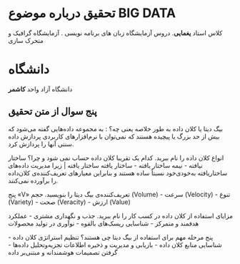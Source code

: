 # تحقیق درباره موضوع BIG DATA

کلاس استاد **یغمایی**. دروس آزمایشگاه زبان های برنامه نویسی . آزمایشگاه گرافیک و متحرک سازی


# دانشگاه

دانشگاه آزاد واحد **کاشمر**


## پنج سوال از متن تحقیق

بیگ دیتا یا کلان داده به طور خلاصه یعنی چه؟ : به مجموعه داده‌هایی گفته می‌شود که بیش از حد بزرگ یا پیچیده هستند که نمی‌توان با نرم‌افزارهای کاربردی پردازش داده سنتی آنها را پردازش کرد.

انواع کلان داده را نام ببرید. کدام یک تقریبا کلان داده حساب نمی شود و چرا؟
ساختار نیافته - نیمه ساختار یافته - ساختار یافته
ساختار یافته | زیرا مدیریت داده‌های ساختار‌یافته به‌خودی‌خود نسبتاً ساده هستند و بنابراین معیارهای تعریف‌کننده‌ی کلان‌داده را برآورده نمی‌کنند.

پنج «V» تعریف‌کننده‌ی بیگ دیتا را بنویسید.
حجم (Volume) - سرعت (Velocity) - تنوع (Variety) - صحت (Veracity) - ارزش (Value)

مزایای استفاده از کلان‌ داده در کسب کار را نام ببرید.
جذب و نگهداری مشتری - عملکرد هدفمند و متمرکز - شناسایی ریسک‌های بالقوه - نوآوری در تولید محصولات

پنج مرحله مهم برای استفاده از بیگ دیتا چی هستند؟
تنظیم استراتژی کلان داده - شناسایی منابع کلان داده - بازیابی و مدیریت و ذخیره اطلاعات
تجزیه‌و‌تحلیل داده‌ها - گرفتن تصمیمات هوشمندانه و مبتنی‌بر داده
